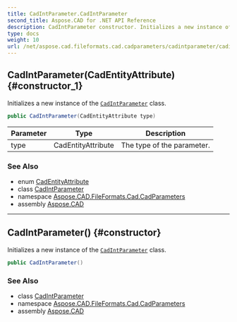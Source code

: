 ```yaml
---
title: CadIntParameter.CadIntParameter
second_title: Aspose.CAD for .NET API Reference
description: CadIntParameter constructor. Initializes a new instance of the CadIntParameter class
type: docs
weight: 10
url: /net/aspose.cad.fileformats.cad.cadparameters/cadintparameter/cadintparameter/
---
```

## CadIntParameter(CadEntityAttribute) {#constructor_1}

Initializes a new instance of the [`CadIntParameter`](../) class.

```csharp
public CadIntParameter(CadEntityAttribute type)
```

| Parameter | Type | Description |
| --- | --- | --- |
| type | CadEntityAttribute | The type of the parameter. |

### See Also

* enum [CadEntityAttribute](../../../aspose.cad.fileformats.cad/cadentityattribute/)
* class [CadIntParameter](../)
* namespace [Aspose.CAD.FileFormats.Cad.CadParameters](../../cadintparameter/)
* assembly [Aspose.CAD](../../../)

---

## CadIntParameter() {#constructor}

Initializes a new instance of the [`CadIntParameter`](../) class.

```csharp
public CadIntParameter()
```

### See Also

* class [CadIntParameter](../)
* namespace [Aspose.CAD.FileFormats.Cad.CadParameters](../../cadintparameter/)
* assembly [Aspose.CAD](../../../)



